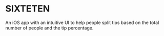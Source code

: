 # SIXTETEN
An iOS app with an intuitive UI to help people split tips based on the total number of people and the tip percentage.
